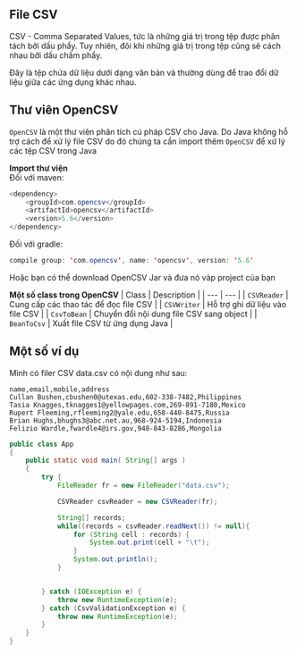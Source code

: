 ## File CSV  
CSV - Comma Separated Values, tức là những giá trị trong tệp được phân tách bởi dấu phẩy. Tuy nhiên, đôi khi những giá trị trong tệp cũng sẽ cách nhau bởi dấu chấm phẩy.  

Đây là tệp chứa dữ liệu dưới dạng văn bản và thường dùng để trao đổi dữ liệu giữa các ứng dụng khác nhau. 

## Thư viên OpenCSV 
`OpenCSV` là một thư viên phân tích cú pháp CSV cho Java. Do Java không hỗ trợ cách để xử lý file CSV do đó chúng ta cần import thêm `OpenCSV` để xử lý các tệp CSV trong Java  

**Import thư viện**  
Đối với maven:  
```java
<dependency>
    <groupId>com.opencsv</groupId>
    <artifactId>opencsv</artifactId>
    <version>5.6</version>
</dependency>
```

Đối với gradle:
```java
compile group: 'com.opencsv', name: 'opencsv', version: '5.6'
```

Hoặc bạn có thể download OpenCSV Jar và đưa nó vàp project của bạn  


**Một số class trong OpenCSV**
| Class | Description | 
| --- | --- | 
| `CSVReader` | Cung cấp các thao tác để đọc file CSV | 
| `CSVWriter` | Hỗ trợ ghi dữ liệu vào file CSV | 
| `CsvToBean` | Chuyển đổi nội dung file CSV sang object | 
| `BeanToCsv` | Xuất file CSV từ ứng dụng Java | 

## Một số ví dụ  
Mình có filer CSV data.csv có nội dung như sau:  

```
name,email,mobile,address
Cullan Bushen,cbushen0@utexas.edu,602-338-7482,Philippines
Tasia Knagges,tknagges1@yellowpages.com,269-891-7180,Mexico
Rupert Fleeming,rfleeming2@yale.edu,658-440-8475,Russia
Brian Hughs,bhughs3@abc.net.au,968-924-5194,Indonesia
Felizio Wardle,fwardle4@irs.gov,948-843-8286,Mongolia
```

```java
public class App 
{
    public static void main( String[] args )
    {
        try {
            FileReader fr = new FileReader("data.csv");

            CSVReader csvReader = new CSVReader(fr);

            String[] records;
            while((records = csvReader.readNext()) != null){
                for (String cell : records) {
                    System.out.print(cell + "\t");
                }
                System.out.println();
            }


        } catch (IOException e) {
            throw new RuntimeException(e);
        } catch (CsvValidationException e) {
            throw new RuntimeException(e);
        }
    }
}
```